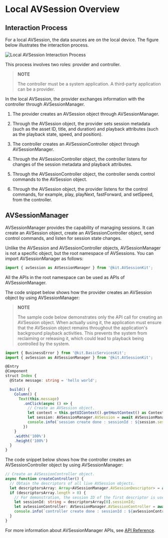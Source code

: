 # Local AVSession Overview
<!--Kit: AVSession Kit-->
<!--Subsystem: Multimedia-->
<!--Owner: @ccfriend; @liao_qian-->
<!--Designer: @ccfriend-->
<!--Tester: @chenmingxi1_huawei-->
<!--Adviser: @w_Machine_cc-->

## Interaction Process

For a local AVSession, the data sources are on the local device. The figure below illustrates the interaction process.

![Local AVSession Interaction Process](figures/local-avsession-interaction-process.png)

This process involves two roles: provider and controller.

> **NOTE**
>
> The controller must be a system application. A third-party application can be a provider.

In the local AVSession, the provider exchanges information with the controller through AVSessionManager.

1. The provider creates an AVSession object through AVSessionManager.

2. Through the AVSession object, the provider sets session metadata (such as the asset ID, title, and duration) and playback attributes (such as the playback state, speed, and position).

3. The controller creates an AVSessionController object through AVSessionManager.

4. Through the AVSessionController object, the controller listens for changes of the session metadata and playback attributes.

5. Through the AVSessionController object, the controller sends control commands to the AVSession object.

6. Through the AVSession object, the provider listens for the control commands, for example, play, playNext, fastForward, and setSpeed, from the controller.

## AVSessionManager

AVSessionManager provides the capability of managing sessions. It can create an AVSession object, create an AVSessionController object, send control commands, and listen for session state changes.

Unlike the AVSession and AVSessionController objects, AVSessionManager is not a specific object, but the root namespace of AVSessions. You can import AVSessionManager as follows:

```ts
import { avSession as AVSessionManager } from '@kit.AVSessionKit';
```

All the APIs in the root namespace can be used as APIs of AVSessionManager.

The code snippet below shows how the provider creates an AVSession object by using AVSessionManager:

> **NOTE**
>
> The sample code below demonstrates only the API call for creating an AVSession object. When actually using it, the application must ensure that the AVSession object remains throughout the application's background playback activities. This prevents the system from reclaiming or releasing it, which could lead to playback being controlled by the system.
 
```ts
import { BusinessError } from '@kit.BasicServicesKit';
import { avSession as AVSessionManager } from '@kit.AVSessionKit';

@Entry
@Component
struct Index {
  @State message: string = 'hello world';

  build() {
    Column() {
      Text(this.message)
        .onClick(async () => {
          // Create an AVSession object.
          let context = this.getUIContext().getHostContext() as Context;
          let session: AVSessionManager.AVSession = await AVSessionManager.createAVSession(context, 'SESSION_NAME', 'audio');
          console.info(`session create done : sessionId : ${session.sessionId}`);
        })
    }
    .width('100%')
    .height('100%')
  }
}
```
<!--Del-->
The code snippet below shows how the controller creates an AVSessionController object by using AVSessionManager:

```ts
// Create an AVSessionController object.
async function createController() {
  // Obtain the descriptors of all live AVSession objects.
  let descriptorsArray: Array<AVSessionManager.AVSessionDescriptor> = await AVSessionManager.getAllSessionDescriptors();
  if (descriptorsArray.length > 0) {
    // For demonstration, the session ID of the first descriptor is used to create the AVSessionController object.
    let sessionId: string = descriptorsArray[0].sessionId;
    let avSessionController: AVSessionManager.AVSessionController = await AVSessionManager.createController(sessionId);
    console.info(`controller create done : sessionId : ${avSessionController.sessionId}`);
  }
}
```
<!--DelEnd-->

For more information about AVSessionManager APIs, see [API Reference](../../reference/apis-avsession-kit/arkts-apis-avsession.md).
